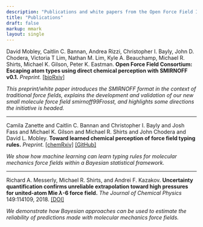 ```yaml
---
description: "Publications and white papers from the Open Force Field Initiative"
title: "Publications"
draft: false
markup: mmark
layout: single
---
```


David Mobley, Caitlin C. Bannan, Andrea Rizzi, Christopher I. Bayly, John D. Chodera, Victoria T Lim, Nathan M. Lim, Kyle A. Beauchamp, Michael R. Shirts, Michael K. Gilson, Peter K. Eastman.
**Open Force Field Consortium: Escaping atom types using direct chemical perception with SMIRNOFF v0.1.**
*Preprint.*
[[bioRxiv]](https://doi.org/10.1101/286542)

*This preprint/white paper introduces the SMIRNOFF format in the context of traditional force fields, explains the development and validation of our new small molecule force field smirnoff99Frosst, and highlights some directions the initiative is headed.*

---

Camila Zanette and Caitlin C. Bannan and Christopher I. Bayly and Josh Fass and Michael K. Gilson and Michael R. Shirts and John Chodera and David L. Mobley.
**Toward learned chemical perception of force field typing rules.**
*Preprint.*
[[chemRxiv]](https://chemrxiv.org/articles/Toward_Learned_Chemical_Perception_of_Force_Field_Typing_Rules/6230627)
[[GitHub]](https://github.com/openforcefield/smarty)

*We show how machine learning can learn typing rules for molecular mechanics force fields within a Bayesian statistical framework.*

---

Richard A. Messerly, Michael R. Shirts, and Andrei F. Kazakov.
**Uncertainty quantification confirms unreliable extrapolation toward high pressures for united-atom Mie $\lambda$-6 force field.**
*The Journal of Chemical Physics* 149:114109, 2018.
[[DOI]](https://doi.org/10.1063/1.5039504)

*We demonstrate how Bayesian approaches can be used to estimate the reliability of predictions made with molecular mechanics force fields.*
